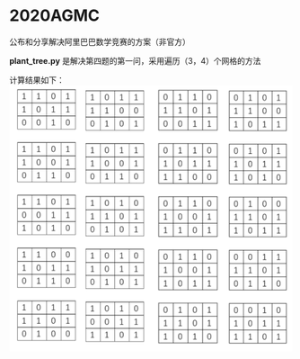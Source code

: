 # 2020AGMC
公布和分享解决阿里巴巴数学竞赛的方案（非官方）

**plant_tree.py** 是解决第四题的第一问，采用遍历（3，4）个网格的方法

计算结果如下：
![pic](https://github.com/Liyurun/2020AGMC/blob/master/result.png)
